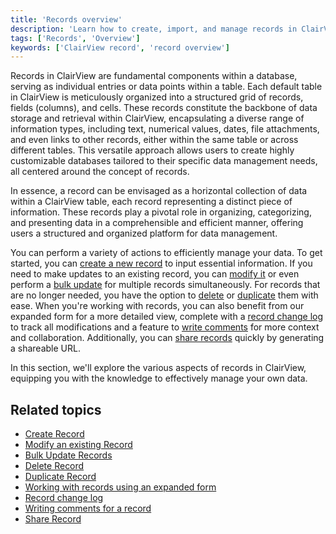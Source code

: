 ```yaml
---
title: 'Records overview'
description: 'Learn how to create, import, and manage records in ClairView.'
tags: ['Records', 'Overview']
keywords: ['ClairView record', 'record overview']
---
```


Records in ClairView are fundamental components within a database, serving as individual entries or data points within a table. Each default table in ClairView is meticulously organized into a structured grid of records, fields (columns), and cells. These records constitute the backbone of data storage and retrieval within ClairView, encapsulating a diverse range of information types, including text, numerical values, dates, file attachments, and even links to other records, either within the same table or across different tables. This versatile approach allows users to create highly customizable databases tailored to their specific data management needs, all centered around the concept of records.

In essence, a record can be envisaged as a horizontal collection of data within a ClairView table, each record representing a distinct piece of information. These records play a pivotal role in organizing, categorizing, and presenting data in a comprehensible and efficient manner, offering users a structured and organized platform for data management. 

You can perform a variety of actions to efficiently manage your data. To get started, you can [create a new record](/records/create-record) to input essential information. If you need to make updates to an existing record, you can [modify it](/records/actions-on-record#update-record) or even perform a [bulk update](/records/actions-on-record#bulk-update-records--) for multiple records simultaneously. For records that are no longer needed, you have the option to [delete](/records/actions-on-record#delete-record-single) or [duplicate](/records/expand-record#duplicate-record) them with ease. When you're working with records, you can also benefit from our expanded form for a more detailed view, complete with a [record change log](/records/expand-record#record-audit) to track all modifications and a feature to [write comments](/records/expand-record#record-comment) for more context and collaboration. Additionally, you can [share records](/records/expand-record#copy-record-url) quickly by generating a shareable URL. 

In this section, we'll explore the various aspects of records in ClairView, equipping you with the knowledge to effectively manage your own data.

## Related topics

 - [Create Record](/records/create-record)
 - [Modify an existing Record](/records/actions-on-record#update-record)
 - [Bulk Update Records](/records/actions-on-record#bulk-update-records--)
 - [Delete Record](/records/actions-on-record#delete-record-single)
 - [Duplicate Record](/records/expand-record#duplicate-record)
 - [Working with records using an expanded form](/records/expand-record)
 - [Record change log](/records/expand-record#record-audit)
 - [Writing comments for a record](/records/expand-record#record-comment)
 - [Share Record](/records/expand-record#copy-record-url)



